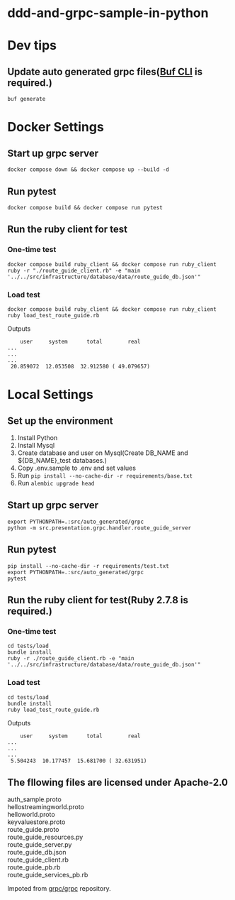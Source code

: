 # ddd-and-grpc-sample-in-python
# Dev tips
## Update auto generated grpc files([Buf CLI](https://buf.build/docs/installation/) is required.)
```
buf generate
```
# Docker Settings
## Start up grpc server
```
docker compose down && docker compose up --build -d
```
## Run pytest
```
docker compose build && docker compose run pytest
```
## Run the ruby client for test
### One-time test
```
docker compose build ruby_client && docker compose run ruby_client ruby -r "./route_guide_client.rb" -e "main '../../src/infrastructure/database/data/route_guide_db.json'"
```
### Load test
```
docker compose build ruby_client && docker compose run ruby_client ruby load_test_route_guide.rb
```
Outputs
```
    user     system      total        real
...
...
...
 20.859072  12.053508  32.912580 ( 49.079657)
```

# Local Settings
## Set up the environment
1. Install Python
1. Install Mysql
1. Create database and user on Mysql(Create DB_NAME and ${DB_NAME}_test databases.)
1. Copy .env.sample to .env and set values
1. Run `pip install --no-cache-dir -r requirements/base.txt`
1. Run `alembic upgrade head`

## Start up grpc server
```
export PYTHONPATH=.:src/auto_generated/grpc
python -m src.presentation.grpc.handler.route_guide_server
```

## Run pytest
```
pip install --no-cache-dir -r requirements/test.txt
export PYTHONPATH=.:src/auto_generated/grpc
pytest
```

## Run the ruby client for test(Ruby 2.7.8 is required.)
### One-time test
```
cd tests/load
bundle install
ruby -r ./route_guide_client.rb -e "main '../../src/infrastructure/database/data/route_guide_db.json'"
```
### Load test
```
cd tests/load
bundle install
ruby load_test_route_guide.rb
```

Outputs
```
    user     system      total        real
...
...
...
 5.504243  10.177457  15.681700 ( 32.631951)
```

## The fllowing files are licensed under Apache-2.0
auth_sample.proto  
hellostreamingworld.proto  
helloworld.proto  
keyvaluestore.proto  
route_guide.proto  
route_guide_resources.py  
route_guide_server.py  
route_guide_db.json  
route_guide_client.rb  
route_guide_pb.rb  
route_guide_services_pb.rb

Impoted from [grpc/grpc](https://github.com/grpc/grpc) repository.